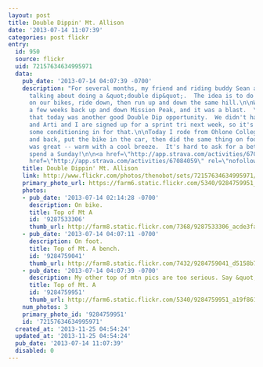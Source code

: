 ```yaml
---
layout: post
title: Double Dippin' Mt. Allison
date: '2013-07-14 11:07:39'
categories: post flickr
entry:
  id: 950
  source: flickr
  uid: 72157634634995971
  data:
    pub_date: '2013-07-14 04:07:39 -0700'
    description: "For several months, my friend and riding buddy Sean and I have been
      talking about doing a &quot;double dip&quot;.  The idea is to do a big climb
      on our bikes, ride down, then run up and down the same hill.\n\nWe did that
      a few weeks back up and down Mission Peak, and it was a blast.  \n\nI decided
      that today was another good Double Dip opportunity.  We didn't have much planned,
      and Arti and I are signed up for a sprint tri next week, so it's good to get
      some conditioning in for that.\n\nToday I rode from Ohlone College to Mt. Allison
      and back, put the bike in the car, then did the same thing on foot.\n\nThe weather
      was great -- warm with a cool breeze.  It's hard to ask for a better way to
      spend a Sunday!\n\n<a href=\"http://app.strava.com/activities/67043086\" rel=\"nofollow\">app.strava.com/activities/67043086</a>\n<a
      href=\"http://app.strava.com/activities/67084059\" rel=\"nofollow\">app.strava.com/activities/67084059</a>\n"
    title: Double Dippin' Mt. Allison
    link: http://www.flickr.com/photos/thenobot/sets/72157634634995971/
    primary_photo_url: https://farm6.static.flickr.com/5340/9284759951_a19f861357_m.jpg
    photos:
    - pub_date: '2013-07-14 02:14:28 -0700'
      description: On bike.
      title: Top of Mt A
      id: '9287533306'
      thumb_url: http://farm8.static.flickr.com/7368/9287533306_acde3fa0b8_s.jpg
    - pub_date: '2013-07-14 04:07:11 -0700'
      description: On foot.
      title: Top of Mt. A bench.
      id: '9284759041'
      thumb_url: http://farm8.static.flickr.com/7432/9284759041_d5158b7a5c_s.jpg
    - pub_date: '2013-07-14 04:07:39 -0700'
      description: My other top of mtn pics are too serious. Say &quot;cheese&quot;.
      title: Top of Mt. A
      id: '9284759951'
      thumb_url: http://farm6.static.flickr.com/5340/9284759951_a19f861357_s.jpg
    num_photos: 3
    primary_photo_id: '9284759951'
    id: '72157634634995971'
  created_at: '2013-11-25 04:54:24'
  updated_at: '2013-11-25 04:54:24'
  pub_date: '2013-07-14 11:07:39'
  disabled: 0
---
```

